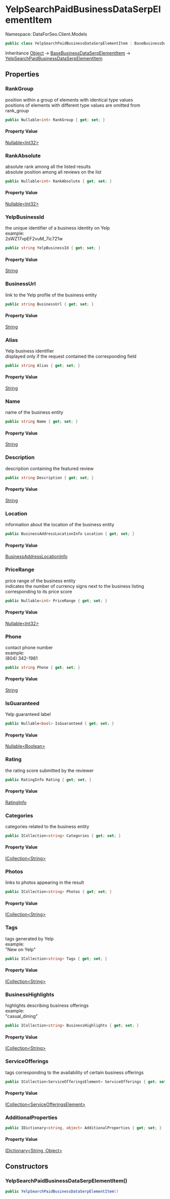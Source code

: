 # YelpSearchPaidBusinessDataSerpElementItem

Namespace: DataForSeo.Client.Models

```csharp
public class YelpSearchPaidBusinessDataSerpElementItem : BaseBusinessDataSerpElementItem
```

Inheritance [Object](https://docs.microsoft.com/en-us/dotnet/api/system.object) → [BaseBusinessDataSerpElementItem](./dataforseo.client.models.basebusinessdataserpelementitem.md) → [YelpSearchPaidBusinessDataSerpElementItem](./dataforseo.client.models.yelpsearchpaidbusinessdataserpelementitem.md)

## Properties

### **RankGroup**

position within a group of elements with identical type values
 <br>positions of elements with different type values are omitted from rank_group

```csharp
public Nullable<int> RankGroup { get; set; }
```

#### Property Value

[Nullable&lt;Int32&gt;](https://docs.microsoft.com/en-us/dotnet/api/system.nullable-1)<br>

### **RankAbsolute**

absolute rank among all the listed results
 <br>absolute position among all reviews on the list

```csharp
public Nullable<int> RankAbsolute { get; set; }
```

#### Property Value

[Nullable&lt;Int32&gt;](https://docs.microsoft.com/en-us/dotnet/api/system.nullable-1)<br>

### **YelpBusinessId**

the unique identifier of a business identity on Yelp
 <br>example:
 <br>2sWZ17vpEF2vuM_7ic721w

```csharp
public string YelpBusinessId { get; set; }
```

#### Property Value

[String](https://docs.microsoft.com/en-us/dotnet/api/system.string)<br>

### **BusinessUrl**

link to the Yelp profile of the business entity

```csharp
public string BusinessUrl { get; set; }
```

#### Property Value

[String](https://docs.microsoft.com/en-us/dotnet/api/system.string)<br>

### **Alias**

Yelp business identifier
 <br>displayed only if the request contained the corresponding field

```csharp
public string Alias { get; set; }
```

#### Property Value

[String](https://docs.microsoft.com/en-us/dotnet/api/system.string)<br>

### **Name**

name of the business entity

```csharp
public string Name { get; set; }
```

#### Property Value

[String](https://docs.microsoft.com/en-us/dotnet/api/system.string)<br>

### **Description**

description containing the featured review

```csharp
public string Description { get; set; }
```

#### Property Value

[String](https://docs.microsoft.com/en-us/dotnet/api/system.string)<br>

### **Location**

information about the location of the business entity

```csharp
public BusinessAddressLocationInfo Location { get; set; }
```

#### Property Value

[BusinessAddressLocationInfo](./dataforseo.client.models.businessaddresslocationinfo.md)<br>

### **PriceRange**

price range of the business entity
 <br>indicates the number of currency signs next to the business listing corresponding to its price score

```csharp
public Nullable<int> PriceRange { get; set; }
```

#### Property Value

[Nullable&lt;Int32&gt;](https://docs.microsoft.com/en-us/dotnet/api/system.nullable-1)<br>

### **Phone**

contact phone number
 <br>example:
 <br>(804) 342-1981

```csharp
public string Phone { get; set; }
```

#### Property Value

[String](https://docs.microsoft.com/en-us/dotnet/api/system.string)<br>

### **IsGuaranteed**

Yelp guaranteed label

```csharp
public Nullable<bool> IsGuaranteed { get; set; }
```

#### Property Value

[Nullable&lt;Boolean&gt;](https://docs.microsoft.com/en-us/dotnet/api/system.nullable-1)<br>

### **Rating**

the rating score submitted by the reviewer

```csharp
public RatingInfo Rating { get; set; }
```

#### Property Value

[RatingInfo](./dataforseo.client.models.ratinginfo.md)<br>

### **Categories**

categories related to the business entity

```csharp
public ICollection<string> Categories { get; set; }
```

#### Property Value

[ICollection&lt;String&gt;](https://docs.microsoft.com/en-us/dotnet/api/system.collections.generic.icollection-1)<br>

### **Photos**

links to photos appearing in the result

```csharp
public ICollection<string> Photos { get; set; }
```

#### Property Value

[ICollection&lt;String&gt;](https://docs.microsoft.com/en-us/dotnet/api/system.collections.generic.icollection-1)<br>

### **Tags**

tags generated by Yelp
 <br>example:
 <br>"New on Yelp"

```csharp
public ICollection<string> Tags { get; set; }
```

#### Property Value

[ICollection&lt;String&gt;](https://docs.microsoft.com/en-us/dotnet/api/system.collections.generic.icollection-1)<br>

### **BusinessHighlights**

highlights describing business offerings
 <br>example:
 <br>"casual_dining"

```csharp
public ICollection<string> BusinessHighlights { get; set; }
```

#### Property Value

[ICollection&lt;String&gt;](https://docs.microsoft.com/en-us/dotnet/api/system.collections.generic.icollection-1)<br>

### **ServiceOfferings**

tags corresponding to the availability of certain business offerings

```csharp
public ICollection<ServiceOfferingsElement> ServiceOfferings { get; set; }
```

#### Property Value

[ICollection&lt;ServiceOfferingsElement&gt;](https://docs.microsoft.com/en-us/dotnet/api/system.collections.generic.icollection-1)<br>

### **AdditionalProperties**

```csharp
public IDictionary<string, object> AdditionalProperties { get; set; }
```

#### Property Value

[IDictionary&lt;String, Object&gt;](https://docs.microsoft.com/en-us/dotnet/api/system.collections.generic.idictionary-2)<br>

## Constructors

### **YelpSearchPaidBusinessDataSerpElementItem()**

```csharp
public YelpSearchPaidBusinessDataSerpElementItem()
```

